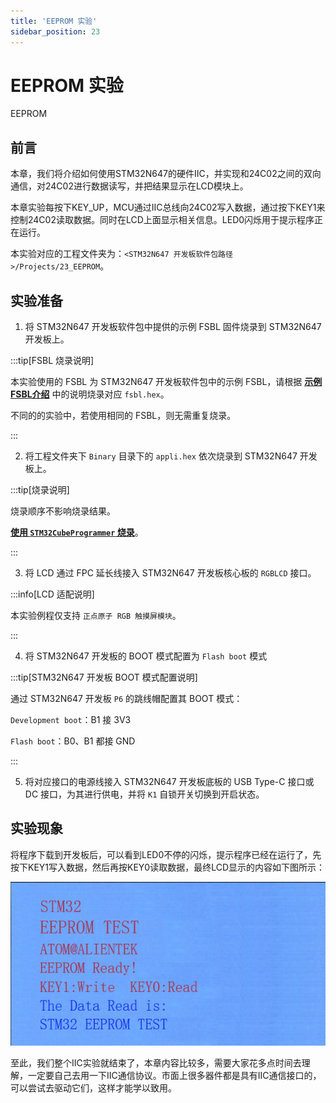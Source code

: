 ```yaml
---
title: 'EEPROM 实验'
sidebar_position: 23
---
```


# EEPROM 实验

EEPROM

## 前言

本章，我们将介绍如何使用STM32N647的硬件IIC，并实现和24C02之间的双向通信，对24C02进行数据读写，并把结果显示在LCD模块上。

本章实验每按下KEY_UP，MCU通过IIC总线向24C02写入数据，通过按下KEY1来控制24C02读取数据。同时在LCD上面显示相关信息。LED0闪烁用于提示程序正在运行。

本实验对应的工程文件夹为：`<STM32N647 开发板软件包路径>/Projects/23_EEPROM`。

## 实验准备

1. 将 STM32N647 开发板软件包中提供的示例 FSBL 固件烧录到 STM32N647 开发板上。

:::tip[FSBL 烧录说明]

本实验使用的 FSBL 为 STM32N647 开发板软件包中的示例 FSBL，请根据 [**示例 FSBL介绍**](../start-guide/software-package/software-package.md#fsbl) 中的说明烧录对应 `fsbl.hex`。

不同的的实验中，若使用相同的 FSBL，则无需重复烧录。

:::

2. 将工程文件夹下 `Binary` 目录下的 `appli.hex` 依次烧录到 STM32N647 开发板上。

:::tip[烧录说明]

烧录顺序不影响烧录结果。

[**使用 `STM32CubeProgrammer` 烧录**](../start-guide/start-development/step-by-step.md#step-3-使用-stm32cubeprogrammer-烧录)。

:::

3. 将 LCD 通过 FPC 延长线接入 STM32N647 开发板核心板的 `RGBLCD` 接口。

:::info[LCD 适配说明]

本实验例程仅支持 `正点原子 RGB 触摸屏模块`。

:::

4. 将 STM32N647 开发板的 BOOT 模式配置为 `Flash boot` 模式

:::tip[STM32N647 开发板 BOOT 模式配置说明]

通过 STM32N647 开发板 `P6` 的跳线帽配置其 BOOT 模式：

`Development boot`：B1 接 3V3

`Flash boot`：B0、B1 都接 GND

:::

5. 将对应接口的电源线接入 STM32N647 开发板底板的 USB Type-C 接口或 DC 接口，为其进行供电，并将 `K1` 自锁开关切换到开启状态。

## 实验现象

将程序下载到开发板后，可以看到LED0不停的闪烁，提示程序已经在运行了，先按下KEY1写入数据，然后再按KEY0读取数据，最终LCD显示的内容如下图所示：

![img](./img/21.png)

至此，我们整个IIC实验就结束了，本章内容比较多，需要大家花多点时间去理解，一定要自己去用一下IIC通信协议。市面上很多器件都是具有IIC通信接口的，可以尝试去驱动它们，这样才能学以致用。

